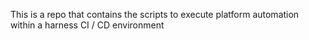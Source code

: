 This is a repo that contains the scripts to execute platform automation within a harness CI / CD environment
